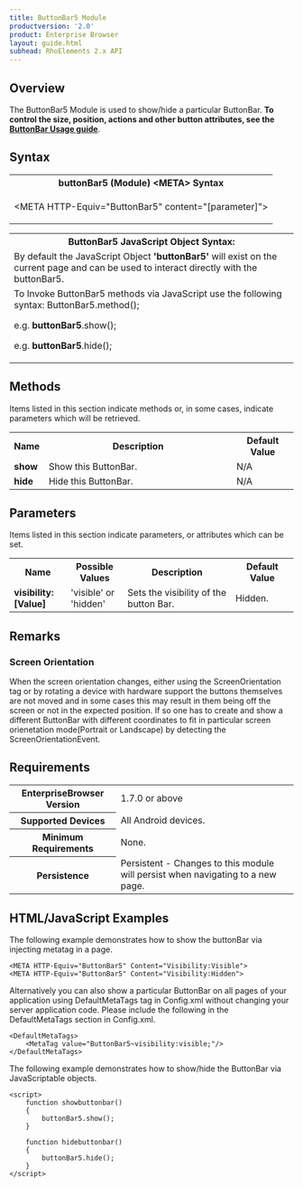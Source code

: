 ```yaml
---
title: ButtonBar5 Module
productversion: '2.0'
product: Enterprise Browser
layout: guide.html
subhead: RhoElements 2.x API
---
```


## Overview

The ButtonBar5 Module is used to show/hide a particular ButtonBar. **To control the size, position, actions and other button attributes, see the [ButtonBar Usage guide](../../../../guide/customize)**.

## Syntax

<table class="re-table"><tr><th class="tableHeading">buttonBar5 (Module) &lt;META&gt; Syntax
</th></tr><tr><td class="clsSyntaxCells clsOddRow"><p>&lt;META HTTP-Equiv="ButtonBar5" content="[parameter]"&gt;</p></td></tr></table>
<table class="re-table"><tr><th class="tableHeading">ButtonBar5 JavaScript Object Syntax:</th></tr><tr><td class="clsSyntaxCells clsOddRow">
By default the JavaScript Object <b>'buttonBar5'</b> will exist on the current page and can be used to interact directly with the buttonBar5.
</td></tr><tr><td class="clsSyntaxCells clsEvenRow">
To Invoke ButtonBar5 methods via JavaScript use the following syntax: ButtonBar5.method();
<P />e.g. <b>buttonBar5</b>.show();
<P />e.g. <b>buttonBar5</b>.hide();
</td></tr></table>

## Methods

Items listed in this section indicate methods or, in some cases, indicate parameters which will be retrieved.

<table class="re-table"><col width="10%" /><col width="68%" /><col width="22%" /><tr><th class="tableHeading">Name</th><th class="tableHeading">Description</th><th class="tableHeading">Default Value</th></tr><tr><td class="clsSyntaxCells clsOddRow"><b>show</b></td><td class="clsSyntaxCells clsOddRow">Show this ButtonBar.</td><td class="clsSyntaxCells clsOddRow">N/A</td></tr><tr><td class="clsSyntaxCells clsOddRow"><b>hide</b></td><td class="clsSyntaxCells clsOddRow">Hide this ButtonBar.</td><td class="clsSyntaxCells clsOddRow">N/A</td></tr></table>


## Parameters

Items listed in this section indicate parameters, or attributes which can be set.
<table class="re-table"><col width="20%" /><col width="20%" /><col width="38%" /><col width="22%" /><tr><th class="tableHeading">Name</th><th class="tableHeading">Possible Values</th><th class="tableHeading">Description</th><th class="tableHeading">Default Value</th></tr><tr><td class="clsSyntaxCells clsOddRow"><b>visibility:[Value]
</b></td><td class="clsSyntaxCells clsOddRow">'visible' or 'hidden'</td><td class="clsSyntaxCells clsOddRow">Sets the visibility of the button Bar.</td><td class="clsSyntaxCells clsOddRow">Hidden.</td></tr></table>	


## Remarks

### Screen Orientation

When the screen orientation changes, either using the ScreenOrientation tag or by rotating a device with hardware support the buttons themselves are not moved and in some cases this may result in them being off the screen or not in the expected position. If so one has to create and show a different ButtonBar with different coordinates to fit in particular screen orienetation mode(Portrait or Landscape) by detecting the ScreenOrientationEvent.


## Requirements

<table class="re-table"><tr><th class="tableHeading">EnterpriseBrowser Version</th><td class="clsSyntaxCell clsEvenRow">1.7.0 or above
</td></tr><tr><th class="tableHeading">Supported Devices</th><td class="clsSyntaxCell clsOddRow">All Android devices.</td></tr><tr><th class="tableHeading">Minimum Requirements</th><td class="clsSyntaxCell clsOddRow">None.</td></tr><tr><th class="tableHeading">Persistence</th><td class="clsSyntaxCell clsEvenRow">Persistent - Changes to this module will persist when navigating to a new page.</td></tr></table>


## HTML/JavaScript Examples

The following example demonstrates how to show the buttonBar via injecting metatag in a page.

	<META HTTP-Equiv="ButtonBar5" Content="Visibility:Visible">
	<META HTTP-Equiv="ButtonBar5" Content="Visibility:Hidden">
	
Alternatively you can also show a particular ButtonBar on all pages of your application using DefaultMetaTags tag in Config.xml without changing your server application code. Please include the following in the DefaultMetaTags section in Config.xml.

	<DefaultMetaTags>
		<MetaTag value="ButtonBar5~visibility:visible;"/>
	</DefaultMetaTags>
	
The following example demonstrates how to show/hide the ButtonBar via JavaScriptable objects.

	<script>
		function showbuttonbar()
		{
			buttonBar5.show();
		}

		function hidebuttonbar()
		{
			buttonBar5.hide();
		}
	</script>




